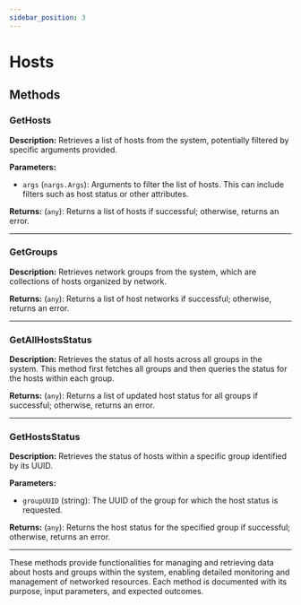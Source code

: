 ```yaml
---
sidebar_position: 3
---
```



# Hosts

## Methods

### GetHosts

**Description:** Retrieves a list of hosts from the system, potentially filtered by specific arguments provided.

**Parameters:**

- `args` (`nargs.Args`): Arguments to filter the list of hosts. This can include filters such as host status or other attributes.

**Returns:** (`any`): Returns a list of hosts if successful; otherwise, returns an error.

---

### GetGroups

**Description:** Retrieves network groups from the system, which are collections of hosts organized by network.

**Returns:** (`any`): Returns a list of host networks if successful; otherwise, returns an error.

---

### GetAllHostsStatus

**Description:** Retrieves the status of all hosts across all groups in the system. This method first fetches all groups and then queries the status for the hosts within each group.

**Returns:** (`any`): Returns a list of updated host status for all groups if successful; otherwise, returns an error.

---

### GetHostsStatus

**Description:** Retrieves the status of hosts within a specific group identified by its UUID.

**Parameters:**

- `groupUUID` (string): The UUID of the group for which the host status is requested.

**Returns:** (`any`): Returns the host status for the specified group if successful; otherwise, returns an error.

---

These methods provide functionalities for managing and retrieving data about hosts and groups within the system, enabling detailed monitoring and management of networked resources. Each method is documented with its purpose, input parameters, and expected outcomes.